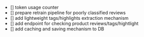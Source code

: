 - [] token usage counter
- [] prepare retrain pipeline for poorly classified reviews
- [] add lightweight tags/highlights extraction mechanism
- [] add endpoint for checking product reviews/tags/hightlight
- [] add caching and saving mechanism to DB